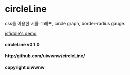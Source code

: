 # circleLine

css를 이용한 서클 그래프, circle graph, border-radius gauge.

[jsfiddle's demo](https://jsfiddle.net/uiwwnw/gemvL31b/)

#### circleLine v0.1.0 
#### http:/github.com/uiwwnw/circleLine/
#### copyright uiwwnw
